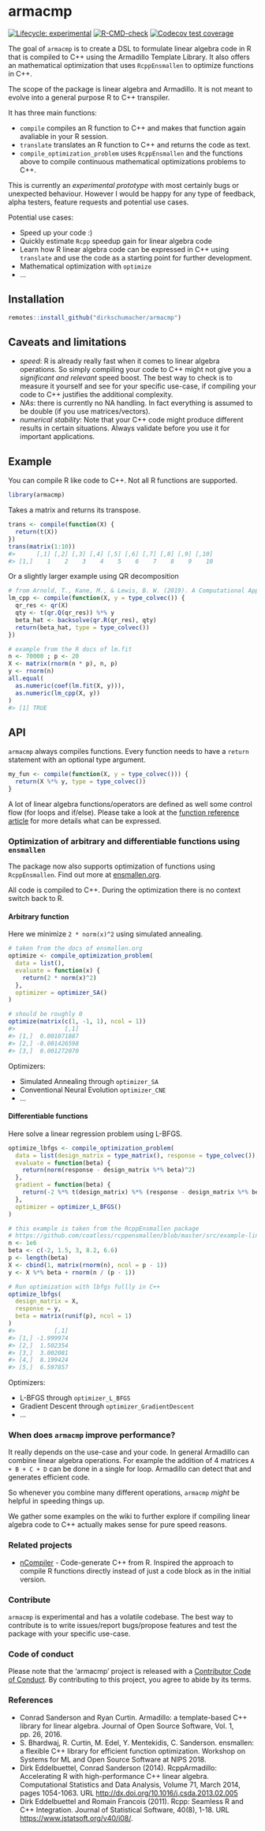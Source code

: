 
<!-- README.md is generated from README.Rmd. Please edit that file -->

# armacmp

<!-- badges: start -->

[![Lifecycle:
experimental](https://img.shields.io/badge/lifecycle-experimental-orange.svg)](https://www.tidyverse.org/lifecycle/#experimental)
[![R-CMD-check](https://github.com/dirkschumacher/armacmp/workflows/R-CMD-check/badge.svg)](https://github.com/dirkschumacher/armacmp/actions)
[![Codecov test
coverage](https://codecov.io/gh/dirkschumacher/armacmp/branch/master/graph/badge.svg)](https://app.codecov.io/gh/dirkschumacher/armacmp?branch=master)
<!-- badges: end -->

The goal of `armacmp` is to create a DSL to formulate linear algebra
code in R that is compiled to C++ using the Armadillo Template Library.
It also offers an mathematical optimization that uses `RcppEnsmallen` to
optimize functions in C++.

The scope of the package is linear algebra and Armadillo. It is not
meant to evolve into a general purpose R to C++ transpiler.

It has three main functions:

-   `compile` compiles an R function to C++ and makes that function
    again avaliable in your R session.
-   `translate` translates an R function to C++ and returns the code as
    text.
-   `compile_optimization_problem` uses `RcppEnsmallen` and the
    functions above to compile continuous mathematical optimizations
    problems to C++.

This is currently an *experimental prototype* with most certainly bugs
or unexpected behaviour. However I would be happy for any type of
feedback, alpha testers, feature requests and potential use cases.

Potential use cases:

-   Speed up your code :)
-   Quickly estimate `Rcpp` speedup gain for linear algebra code
-   Learn how R linear algebra code can be expressed in C++ using
    `translate` and use the code as a starting point for further
    development.
-   Mathematical optimization with `optimize`
-   …

## Installation

``` r
remotes::install_github("dirkschumacher/armacmp")
```

## Caveats and limitations

-   *speed*: R is already really fast when it comes to linear algebra
    operations. So simply compiling your code to C++ might not give you
    a *significant and relevant* speed boost. The best way to check is
    to measure it yourself and see for your specific use-case, if
    compiling your code to C++ justifies the additional complexity.
-   *NAs*: there is currently no NA handling. In fact everything is
    assumed to be double (if you use matrices/vectors).
-   *numerical stability*: Note that your C++ code might produce
    different results in certain situations. Always validate before you
    use it for important applications.

## Example

You can compile R like code to C++. Not all R functions are supported.

``` r
library(armacmp)
```

Takes a matrix and returns its transpose.

``` r
trans <- compile(function(X) {
  return(t(X))
})
trans(matrix(1:10))
#>      [,1] [,2] [,3] [,4] [,5] [,6] [,7] [,8] [,9] [,10]
#> [1,]    1    2    3    4    5    6    7    8    9    10
```

Or a slightly larger example using QR decomposition

``` r
# from Arnold, T., Kane, M., & Lewis, B. W. (2019). A Computational Approach to Statistical Learning. CRC Press.
lm_cpp <- compile(function(X, y = type_colvec()) {
  qr_res <- qr(X)
  qty <- t(qr.Q(qr_res)) %*% y
  beta_hat <- backsolve(qr.R(qr_res), qty)
  return(beta_hat, type = type_colvec())
})

# example from the R docs of lm.fit
n <- 70000 ; p <- 20
X <- matrix(rnorm(n * p), n, p) 
y <- rnorm(n)
all.equal(
  as.numeric(coef(lm.fit(X, y))),
  as.numeric(lm_cpp(X, y))
)
#> [1] TRUE
```

## API

`armacmp` always compiles functions. Every function needs to have a
`return` statement with an optional type argument.

``` r
my_fun <- compile(function(X, y = type_colvec())) {
  return(X %*% y, type = type_colvec())
}
```

A lot of linear algebra functions/operators are defined as well some
control flow (for loops and if/else). Please take a look at the
[function reference
article](https://dirkschumacher.github.io/armacmp/articles/function-reference.html)
for more details what can be expressed.

### Optimization of arbitrary and differentiable functions using `ensmallen`

The package now also supports optimization of functions using
`RcppEnsmallen`. Find out more at
[ensmallen.org](https://ensmallen.org/).

All code is compiled to C++. During the optimization there is no context
switch back to R.

#### Arbitrary function

Here we minimize `2 * norm(x)^2` using simulated annealing.

``` r
# taken from the docs of ensmallen.org
optimize <- compile_optimization_problem(
  data = list(),
  evaluate = function(x) {
    return(2 * norm(x)^2)
  },
  optimizer = optimizer_SA()
)

# should be roughly 0
optimize(matrix(c(1, -1, 1), ncol = 1))
#>              [,1]
#> [1,]  0.001071887
#> [2,] -0.001426598
#> [3,]  0.001272070
```

Optimizers:

-   Simulated Annealing through `optimizer_SA`
-   Conventional Neural Evolution `optimizer_CNE`
-   …

#### Differentiable functions

Here solve a linear regression problem using L-BFGS.

``` r
optimize_lbfgs <- compile_optimization_problem(
  data = list(design_matrix = type_matrix(), response = type_colvec()),
  evaluate = function(beta) {
    return(norm(response - design_matrix %*% beta)^2)
  },
  gradient = function(beta) {
    return(-2 %*% t(design_matrix) %*% (response - design_matrix %*% beta))
  },
  optimizer = optimizer_L_BFGS()
)

# this example is taken from the RcppEnsmallen package
# https://github.com/coatless/rcppensmallen/blob/master/src/example-linear-regression-lbfgs.cpp
n <- 1e6
beta <- c(-2, 1.5, 3, 8.2, 6.6)
p <- length(beta)
X <- cbind(1, matrix(rnorm(n), ncol = p - 1))
y <- X %*% beta + rnorm(n / (p - 1))

# Run optimization with lbfgs fullly in C++
optimize_lbfgs(
  design_matrix = X,
  response = y,
  beta = matrix(runif(p), ncol = 1)
)
#>           [,1]
#> [1,] -1.999974
#> [2,]  1.502354
#> [3,]  3.002081
#> [4,]  8.199424
#> [5,]  6.597857
```

Optimizers:

-   L-BFGS through `optimizer_L_BFGS`
-   Gradient Descent through `optimizer_GradientDescent`
-   …

### When does `armacmp` improve performance?

It really depends on the use-case and your code. In general Armadillo
can combine linear algebra operations. For example the addition of 4
matrices `A + B + C + D` can be done in a single for loop. Armadillo can
detect that and generates efficient code.

So whenever you combine many different operations, `armacmp` *might* be
helpful in speeding things up.

We gather some examples on the wiki to further explore if compiling
linear algebra code to C++ actually makes sense for pure speed reasons.

### Related projects

-   [nCompiler](https://github.com/nimble-dev/nCompiler) - Code-generate
    C++ from R. Inspired the approach to compile R functions directly
    instead of just a code block as in the initial version.

### Contribute

`armacmp` is experimental and has a volatile codebase. The best way to
contribute is to write issues/report bugs/propose features and test the
package with your specific use-case.

### Code of conduct

Please note that the ‘armacmp’ project is released with a [Contributor
Code of Conduct](CODE_OF_CONDUCT.md). By contributing to this project,
you agree to abide by its terms.

### References

-   Conrad Sanderson and Ryan Curtin. Armadillo: a template-based C++
    library for linear algebra. Journal of Open Source Software, Vol. 1,
    pp. 26, 2016.
-   S. Bhardwaj, R. Curtin, M. Edel, Y. Mentekidis, C. Sanderson.
    ensmallen: a flexible C++ library for efficient function
    optimization. Workshop on Systems for ML and Open Source Software at
    NIPS 2018.
-   Dirk Eddelbuettel, Conrad Sanderson (2014). RcppArmadillo:
    Accelerating R with high-performance C++ linear algebra.
    Computational Statistics and Data Analysis, Volume 71, March 2014,
    pages 1054-1063. URL <http://dx.doi.org/10.1016/j.csda.2013.02.005>
-   Dirk Eddelbuettel and Romain Francois (2011). Rcpp: Seamless R and
    C++ Integration. Journal of Statistical Software, 40(8), 1-18. URL
    <https://www.jstatsoft.org/v40/i08/>.
